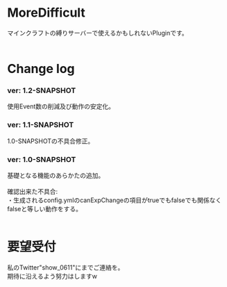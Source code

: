 # MoreDifficult
マインクラフトの縛りサーバーで使えるかもしれないPluginです。<br>
<br>
# Change log
### ver: 1.2-SNAPSHOT
使用Event数の削減及び動作の安定化。<br>
### ver: 1.1-SNAPSHOT
1.0-SNAPSHOTの不具合修正。<br>
### ver: 1.0-SNAPSHOT
基礎となる機能のあらかたの追加。<br>
<br>
確認出来た不具合:<br>
  ・生成されるconfig.ymlのcanExpChangeの項目がtrueでもfalseでも関係なくfalseと等しい動作をする。<br>
<br>
# 要望受付
私のTwitter"show_0611"にまでご連絡を。<br>
期待に沿えるよう努力はしますw<br>
